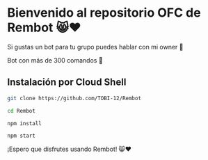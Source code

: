 # Bienvenido al repositorio OFC de Rembot 😸❤️
Si gustas un bot para tu grupo puedes hablar con mi owner 🐢 

Bot con más de 300 comandos 👑



## Instalación por Cloud Shell

```bash
git clone https://github.com/TOBI-12/Rembot
```

```bash
cd Rembot
```

```bash
npm install
```
```bash
npm start
```




¡Espero que disfrutes usando Rembot! 😸❤️
